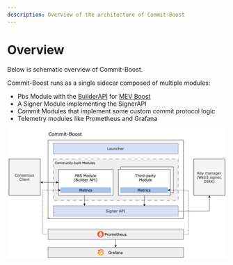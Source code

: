 ```yaml
---
description: Overview of the architecture of Commit-Boost
---
```


# Overview

Below is schematic overview of Commit-Boost.

Commit-Boost runs as a single sidecar composed of multiple modules:
- Pbs Module with the [BuilderAPI](https://ethereum.github.io/builder-specs/) for [MEV Boost](https://docs.flashbots.net/flashbots-mev-boost/architecture-overview/specifications)
- A Signer Module implementing the SignerAPI
- Commit Modules that implement some custom commit protocol logic
- Telemetry modules like Prometheus and Grafana

![architecture](./img/architecture.png)
